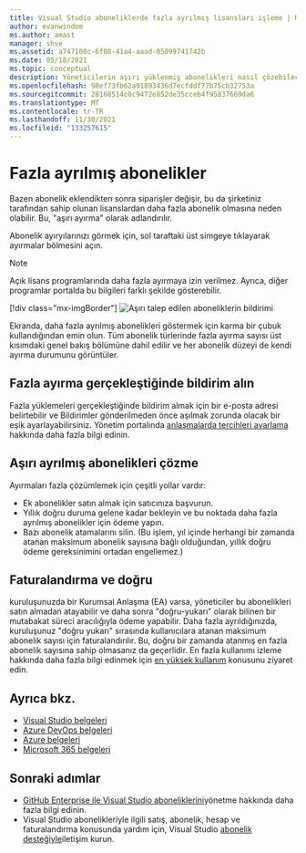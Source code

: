 ```yaml
---
title: Visual Studio aboneliklerde fazla ayrılmış lisansları işleme | Microsoft Docs
author: evanwindom
ms.author: amast
manager: shve
ms.assetid: a747100c-6f08-41a4-aaad-05099741742b
ms.date: 05/18/2021
ms.topic: conceptual
description: Yöneticilerin aşırı yüklenmiş abonelikleri nasıl çözebileceğinizi öğrenin
ms.openlocfilehash: 98ef73fb62a91893436d7ecfddf77b75cb32753a
ms.sourcegitcommit: 28168514c0c9472e852de35cceb4f95837669da6
ms.translationtype: MT
ms.contentlocale: tr-TR
ms.lasthandoff: 11/30/2021
ms.locfileid: "133257615"
---
```

# <a name="over-allocated-subscriptions"></a>Fazla ayrılmış abonelikler
Bazen abonelik eklendikten sonra siparişler değişir, bu da şirketiniz tarafından sahip olunan lisanslardan daha fazla abonelik olmasına neden olabilir. Bu, "aşırı ayırma" olarak adlandırılır.  

Abonelik ayıryılarınızı görmek için, sol taraftaki üst simgeye tıklayarak ayırmalar bölmesini açın.  

> [!NOTE]
> Açık lisans programlarında daha fazla ayırmaya izin verilmez.  Ayrıca, diğer programlar portalda bu bilgileri farklı şekilde gösterebilir.
>
> [!div class="mx-imgBorder"]
> ![Aşırı talep edilen aboneliklerin bildirimi](_img/over-claimed/over-claimed-alert.png "Fazla ayırma sayısı genel bakışta listelenir ve her abonelik türü için grafikteki karma çubukla temsil edilir.")

Ekranda, daha fazla ayrılmış abonelikleri göstermek için karma bir çubuk kullandığından emin olun.  Tüm abonelik türlerinde fazla ayırma sayısı üst kısımdaki genel bakış bölümüne dahil edilir ve her abonelik düzeyi de kendi ayırma durumunu görüntüler.  

## <a name="receive-notifications-when-over-allocations-occur"></a>Fazla ayırma gerçekleştiğinde bildirim alın
Fazla yüklemeleri gerçekleştiğinde bildirim almak için bir e-posta adresi belirtebilir ve Bildirimler gönderilmeden önce aşılmak zorunda olacak bir eşik ayarlayabilirsiniz.  Yönetim portalında [anlaşmalarda tercihleri ayarlama](admin-preferences.md) hakkında daha fazla bilgi edinin.

## <a name="resolve-over-allocated-subscriptions"></a>Aşırı ayrılmış abonelikleri çözme
Ayırmaları fazla çözümlemek için çeşitli yollar vardır:
- Ek abonelikler satın almak için satıcınıza başvurun.
- Yıllık doğru duruma gelene kadar bekleyin ve bu noktada daha fazla ayrılmış abonelikler için ödeme yapın. 
- Bazı abonelik atamalarını silin.  (Bu işlem, yıl içinde herhangi bir zamanda atanan maksimum abonelik sayısına bağlı olduğundan, yıllık doğru ödeme gereksinimini ortadan engellemez.)

## <a name="billing-and-true-up"></a>Faturalandırma ve doğru
kuruluşunuzda bir Kurumsal Anlaşma (EA) varsa, yöneticiler bu abonelikleri satın almadan atayabilir ve daha sonra "doğru-yukarı" olarak bilinen bir mutabakat süreci aracılığıyla ödeme yapabilir.  Daha fazla ayrıldığınızda, kuruluşunuz "doğru yukarı" sırasında kullanıcılara atanan maksimum abonelik sayısı için faturalandırılır.  Bu, doğru bir zamanda atanmış en fazla abonelik sayısına sahip olmasanız da geçerlidir.  En fazla kullanımı izleme hakkında daha fazla bilgi edinmek için [en yüksek kullanım](maximum-usage.md) konusunu ziyaret edin.


## <a name="see-also"></a>Ayrıca bkz.
- [Visual Studio belgeleri](/visualstudio/)
- [Azure DevOps belgeleri](/azure/devops/)
- [Azure belgeleri](/azure/)
- [Microsoft 365 belgeleri](/microsoft-365/)

## <a name="next-steps"></a>Sonraki adımlar
- [GitHub Enterprise ile Visual Studio aboneliklerini](assign-github.md)yönetme hakkında daha fazla bilgi edinin.
- Visual Studio abonelikleriyle ilgili satış, abonelik, hesap ve faturalandırma konusunda yardım için, Visual Studio [abonelik desteğiyle](https://aka.ms/vsadminhelp)iletişim kurun.